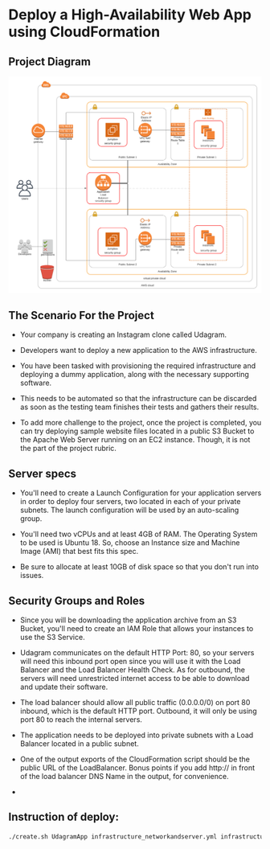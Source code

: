 # Deploy a High-Availability Web App using CloudFormation 

## Project Diagram 

![Project Diagram ](./AWS_Architecture.png)


## The Scenario For the Project 

- Your company is creating an Instagram clone called Udagram.

- Developers want to deploy a new application to the AWS infrastructure.

- You have been tasked with provisioning the required infrastructure and deploying a dummy application, along with the necessary supporting software.

- This needs to be automated so that the infrastructure can be discarded as soon as the testing team finishes their tests and gathers their results.

- To add more challenge to the project, once the project is completed, you can try deploying sample website files located in a public S3 Bucket to the Apache Web Server running on an EC2 instance. Though, it is not the part of the project rubric.

## Server specs
- You'll need to create a Launch Configuration for your application servers in order to deploy four servers, two located in each of your private subnets. The launch configuration will be   used by an auto-scaling group.
- You'll need two vCPUs and at least 4GB of RAM. The Operating System to be used is Ubuntu 18. So, choose an Instance size and Machine Image (AMI) that best fits this spec.

- Be sure to allocate at least 10GB of disk space so that you don't run into issues.

 ## Security Groups and Roles
- Since you will be downloading the application archive from an S3 Bucket, you'll need to create an IAM Role that allows your instances to use the S3 Service.

- Udagram communicates on the default HTTP Port: 80, so your servers will need this inbound port open since you will use it with the Load Balancer and the Load Balancer Health Check.     As for outbound, the servers will need unrestricted internet access to be able to download and update their software.

- The load balancer should allow all public traffic (0.0.0.0/0) on port 80 inbound, which is the default HTTP port. Outbound, it will only be using port 80 to reach the internal servers.

- The application needs to be deployed into private subnets with a Load Balancer located in a public subnet.

- One of the output exports of the CloudFormation script should be the public URL of the LoadBalancer. Bonus points if you add http:// in front of the load balancer DNS Name in the output, for convenience.
- 
## Instruction of deploy:
```sh
./create.sh UdagramApp infrastructure_networkandserver.yml infrastructure_networkandserver.json
```
